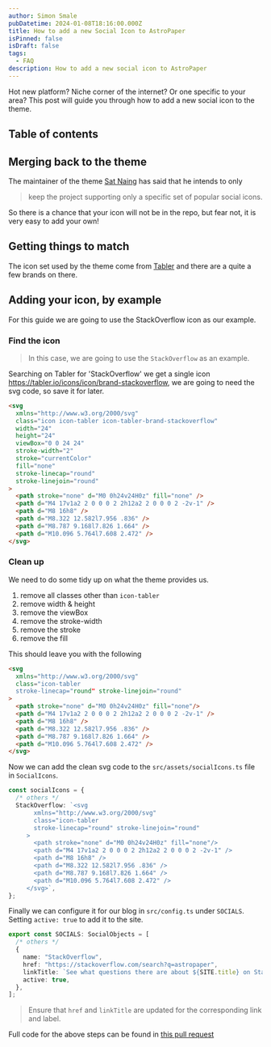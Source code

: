 ```yaml
---
author: Simon Smale
pubDatetime: 2024-01-08T18:16:00.000Z
title: How to add a new Social Icon to AstroPaper
isPinned: false
isDraft: false
tags:
  - FAQ
description: How to add a new social icon to AstroPaper
---
```


Hot new platform? Niche corner of the internet? Or one specific to your area? This post will guide you through how to add a new social icon to the theme.

## Table of contents

## Merging back to the theme

The maintainer of the theme [Sat Naing](https://github.com/satnaing) has said that he intends to only

> keep the project supporting only a specific set of popular social icons.

So there is a chance that your icon will not be in the repo, but fear not, it is very easy to add your own!

## Getting things to match

The icon set used by the theme come from [Tabler](https://tabler.io/icons) and there are a quite a few brands on there.

## Adding your icon, by example

For this guide we are going to use the StackOverflow icon as our example.

### Find the icon

> In this case, we are going to use the `StackOverflow` as an example.

Searching on Tabler for 'StackOverflow' we get a single icon <https://tabler.io/icons/icon/brand-stackoverflow>, we are going to need the svg code, so save it for later.

```html
<svg
  xmlns="http://www.w3.org/2000/svg"
  class="icon icon-tabler icon-tabler-brand-stackoverflow"
  width="24"
  height="24"
  viewBox="0 0 24 24"
  stroke-width="2"
  stroke="currentColor"
  fill="none"
  stroke-linecap="round"
  stroke-linejoin="round"
>
  <path stroke="none" d="M0 0h24v24H0z" fill="none" />
  <path d="M4 17v1a2 2 0 0 0 2 2h12a2 2 0 0 0 2 -2v-1" />
  <path d="M8 16h8" />
  <path d="M8.322 12.582l7.956 .836" />
  <path d="M8.787 9.168l7.826 1.664" />
  <path d="M10.096 5.764l7.608 2.472" />
</svg>
```

### Clean up

We need to do some tidy up on what the theme provides us.

1. remove all classes other than `icon-tabler`
2. remove width & height
3. remove the viewBox
4. remove the stroke-width
5. remove the stroke
6. remove the fill

This should leave you with the following

```html
<svg
  xmlns="http://www.w3.org/2000/svg"
  class="icon-tabler
  stroke-linecap="round" stroke-linejoin="round"
>
  <path stroke="none" d="M0 0h24v24H0z" fill="none"/>
  <path d="M4 17v1a2 2 0 0 0 2 2h12a2 2 0 0 0 2 -2v-1" />
  <path d="M8 16h8" />
  <path d="M8.322 12.582l7.956 .836" />
  <path d="M8.787 9.168l7.826 1.664" />
  <path d="M10.096 5.764l7.608 2.472" />
</svg>
```

Now we can add the clean svg code to the `src/assets/socialIcons.ts` file in `SocialIcons`.

```typescript
const socialIcons = {
  /* others */
  StackOverflow: `<svg
       xmlns="http://www.w3.org/2000/svg"
       class="icon-tabler
       stroke-linecap="round" stroke-linejoin="round"
     >
       <path stroke="none" d="M0 0h24v24H0z" fill="none"/>
       <path d="M4 17v1a2 2 0 0 0 2 2h12a2 2 0 0 0 2 -2v-1" />
       <path d="M8 16h8" />
       <path d="M8.322 12.582l7.956 .836" />
       <path d="M8.787 9.168l7.826 1.664" />
       <path d="M10.096 5.764l7.608 2.472" />
     </svg>`,
};
```

Finally we can configure it for our blog in `src/config.ts` under `SOCIALS`. Setting `active: true` to add it to the site.

```typescript
export const SOCIALS: SocialObjects = [
  /* others */
  {
    name: "StackOverflow",
    href: "https://stackoverflow.com/search?q=astropaper",
    linkTitle: `See what questions there are about ${SITE.title} on StackOverflow`,
    active: true,
  },
];
```

> Ensure that `href` and `linkTitle` are updated for the corresponding link and label.

Full code for the above steps can be found in [this pull request](https://github.com/satnaing/astro-paper/pull/216/files)
